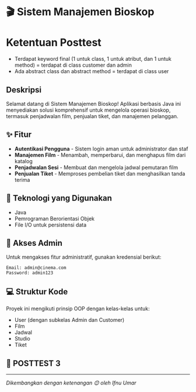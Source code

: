 # 🎬 Sistem Manajemen Bioskop

# Ketentuan Posttest

- Terdapat keyword final (1 untuk class, 1 untuk atribut, dan 1 untuk method) = terdapat di class customer dan admin
- Ada abstract class dan abstract method = terdapat di class user

## Deskripsi

Selamat datang di Sistem Manajemen Bioskop! Aplikasi berbasis Java ini menyediakan solusi komprehensif untuk mengelola operasi bioskop, termasuk penjadwalan film, penjualan tiket, dan manajemen pelanggan.

## ✨ Fitur

- **Autentikasi Pengguna** - Sistem login aman untuk administrator dan staf
- **Manajemen Film** - Menambah, memperbarui, dan menghapus film dari katalog
- **Penjadwalan Sesi** - Membuat dan mengelola jadwal pemutaran film
- **Penjualan Tiket** - Memproses pembelian tiket dan menghasilkan tanda terima

## 🔧 Teknologi yang Digunakan

- Java
- Pemrograman Berorientasi Objek
- File I/O untuk persistensi data

## 👑 Akses Admin

Untuk mengakses fitur administratif, gunakan kredensial berikut:

```
Email: admin@cinema.com
Password: admin123
```

## 💻 Struktur Kode

Proyek ini mengikuti prinsip OOP dengan kelas-kelas untuk:

- User (dengan subkelas Admin dan Customer)
- Film
- Jadwal
- Studio
- Tiket

## 📝 POSTTEST 3

---

_Dikembangkan dengan ketenangan 😊 oleh Ifnu Umar_
